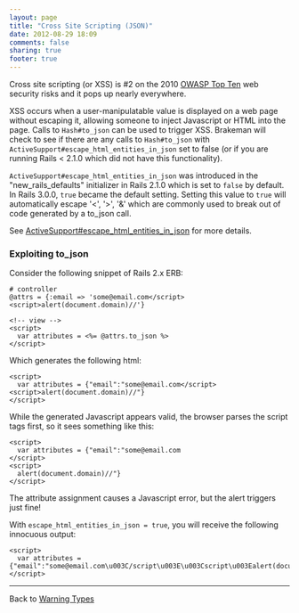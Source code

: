 ```yaml
---
layout: page
title: "Cross Site Scripting (JSON)"
date: 2012-08-29 18:09
comments: false
sharing: true
footer: true
---
```


Cross site scripting (or XSS) is #2 on the 2010 [OWASP Top Ten](https://web.archive.org/web/20190223031311/https://www.owasp.org/index.php/Top_10_2010-A2) web security risks and it pops up nearly everywhere.

XSS occurs when a user-manipulatable value is displayed on a web page without escaping it, allowing someone to inject Javascript or HTML into the page.  Calls to `Hash#to_json` can be used to trigger XSS.  Brakeman will check to see if there are any calls to `Hash#to_json` with `ActiveSupport#escape_html_entities_in_json` set to false (or if you are running Rails < 2.1.0 which did not have this functionality).

`ActiveSupport#escape_html_entities_in_json` was introduced in the "new\_rails\_defaults" initializer in Rails 2.1.0 which is set to `false` by default.  In Rails 3.0.0, `true` became the default setting.  Setting this value to `true` will automatically escape '<', '>', '&' which are commonly used to break out of code generated by a to\_json call.

See [ActiveSupport#escape\_html\_entities\_in\_json](http://rubydoc.info/docs/rails/ActiveSupport/JSON/Encoding.escape_html_entities_in_json=) for more details.

### Exploiting to\_json

Consider the following snippet of Rails 2.x ERB:

    # controller
    @attrs = {:email => 'some@email.com</script><script>alert(document.domain)//'}

    <!-- view -->
    <script>
      var attributes = <%= @attrs.to_json %>
    </script>

Which generates the following html:

    <script>
      var attributes = {"email":"some@email.com</script><script>alert(document.domain)//"}
    </script>

While the generated Javascript appears valid, the browser parses the script tags first, so it sees something like this:

    <script>
      var attributes = {"email":"some@email.com
    </script>
    <script>
      alert(document.domain)//"}
    </script>

The attribute assignment causes a Javascript error, but the alert triggers just fine!

With `escape_html_entities_in_json = true`, you will receive the following innocuous output:

    <script>
      var attributes = {"email":"some@email.com\u003C/script\u003E\u003Cscript\u003Ealert(document.domain)//"}
    </script>

---
Back to [Warning Types](/docs/warning_types)


